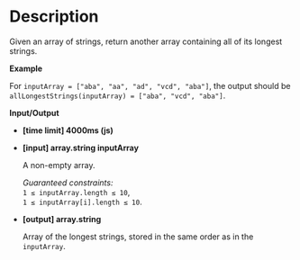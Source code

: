 # Description
Given an array of strings, return another array containing all of its longest strings.

**Example**

For `inputArray = ["aba", "aa", "ad", "vcd", "aba"]`, the output should be  
`allLongestStrings(inputArray) = ["aba", "vcd", "aba"]`.

**Input/Output**

*   **[time limit] 4000ms (js)**

*   **[input] array.string inputArray**

    A non-empty array.

    _Guaranteed constraints:_  
    `1 ≤ inputArray.length ≤ 10`,  
    `1 ≤ inputArray[i].length ≤ 10`.

*   **[output] array.string**

    Array of the longest strings, stored in the same order as in the `inputArray`.
